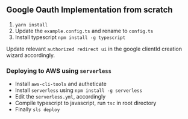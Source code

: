 ## Google Oauth Implementation from scratch

1. `yarn install`
2. Update the `example.config.ts` and rename to `config.ts`
3. Install typescript `npm install -g typescript`

Update relevant `authorized redirect ui` in the google clientId creation wizard accordingly.

### Deploying to AWS using `serverless`

- Install `aws-cli-tools` and autheticate
- Install `serverless` using `npm install -g serverless`
- Edit the `serverless.yml`, accordingly
- Compile typescript to javascript, run `tsc` in root directory
- Finally `sls deploy`
